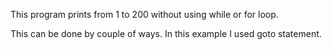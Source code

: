 This program prints from 1 to 200 without using while or for loop.

This can be done by couple of ways. In this example I used goto statement.
